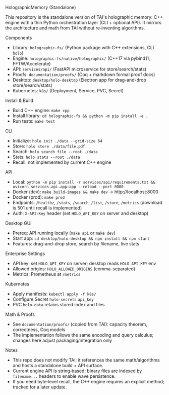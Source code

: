 HolographicMemory (Standalone)

This repository is the standalone version of TAI's holographic memory: C++ engine with a thin Python orchestration layer (CLI + optional API). It mirrors the architecture and math from TAI without re‑inventing algorithms.

Components

- Library: `holographic-fs/` (Python package with C++ extensions, CLI `holo`)
- Engine: `holographic-fs/native/holographic/` (C++17 via pybind11, FFTW/Accelerate)
- API: `services/api/` (FastAPI microservice for store/search/stats)
- Proofs: `documentation/proofs/` (Coq + markdown formal proof docs)
- Desktop: `desktop/holo-desktop` (Electron app for drag-and-drop store/search/stats)
- Kubernetes: `k8s/` (Deployment, Service, PVC, Secret)

Install & Build

- Build C++ engine: `make cpp`
- Install library: `cd holographic-fs && python -m pip install -e .`
- Run tests: `make test`

CLI

- Initialize: `holo init ./data --grid-size 64`
- Store: `holo store ./data/file.pdf`
- Search: `holo search file --root ./data`
- Stats: `holo stats --root ./data`
- Recall: not implemented by current C++ engine

API

- Local: `python -m pip install -r services/api/requirements.txt && uvicorn services.api.app:app --reload --port 8000`
- Docker (dev): `make build-images && make dev` → http://localhost:8000
- Docker (prod): `make prod`
- Endpoints: `/healthz`, `/stats`, `/search`, `/list`, `/store`, `/metrics` (download is 501 until recall is implemented)
 - Auth: `X-API-Key` header (set `HOLO_API_KEY` on server and desktop)

Desktop GUI

- Prereq: API running locally (`make api` or `make dev`)
- Start app: `cd desktop/holo-desktop && npm install && npm start`
- Features: drag-and-drop store, search by filename, live stats

Enterprise Settings

- API key: set `HOLO_API_KEY` on server; desktop reads `HOLO_API_KEY` env
- Allowed origins: `HOLO_ALLOWED_ORIGINS` (comma-separated)
- Metrics: Prometheus at `/metrics`

Kubernetes

- Apply manifests: `kubectl apply -f k8s/`
- Configure Secret `holo-secrets` `api_key`
- PVC `holo-data` retains stored index and files

Math & Proofs

- See `documentation/proofs/` (copied from TAI): capacity theorem, correctness, Coq models
- The implementation follows the same encoding and query calculus; changes here adjust packaging/integration only

Notes

- This repo does not modify TAI; it references the same math/algorithms and hosts a standalone build + API surface.
- Current engine API is string‑based; binary files are indexed by `filename:..` headers to enable wave persistence.
- If you need byte‑level recall, the C++ engine requires an explicit method; tracked for a later update.
